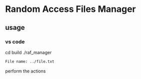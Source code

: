 # Random Access Files Manager

## usage 
### vs code

cd build
./raf_manager
```bash
File name: ../file.txt
```

perform the actions